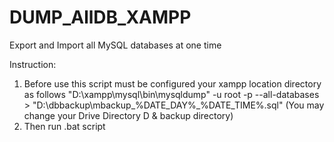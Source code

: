 # DUMP_AllDB_XAMPP

Export and Import all MySQL databases at one time

Instruction:
01. Before use this script must be configured your xampp location directory as follows
  "D:\xampp\mysql\bin\mysqldump" -u root -p --all-databases > "D:\dbbackup\mbackup_%DATE_DAY%_%DATE_TIME%.sql"
  (You may change your Drive Directory D & backup directory)
2. Then run .bat script
